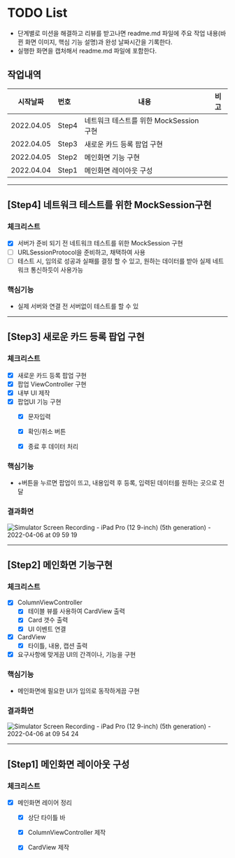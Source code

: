 # TODO List

- 단계별로 미션을 해결하고 리뷰를 받고나면 readme.md 파일에 주요 작업 내용(바뀐 화면 이미지, 핵심 기능 설명)과 완성 날짜시간을 기록한다.
- 실행한 화면을 캡처해서 readme.md 파일에 포함한다.

## 작업내역

| 시작날짜   | 번호  | 내용                                   | 비고 |
| ---------- | :---- | -------------------------------------- | ---- |
| 2022.04.05 | Step4 | 네트워크 테스트를 위한 MockSession구현 |      |
| 2022.04.05 | Step3 | 새로운 카드 등록 팝업 구현             |      |
| 2022.04.05 | Step2 | 메인화면 기능 구현                     |      |
| 2022.04.04 | Step1 | 메인화면 레이아웃 구성                 |      |

------

## [Step4] 네트워크 테스트를 위한 MockSession구현

### 체크리스트 

- [x] 서버가 준비 되기 전 네트워크 테스트를 위한 MockSession 구현
- [ ] URLSessionProtocol을 준비하고, 채택하여 사용
- [ ] 테스트 시, 임의로 성공과 실패를 결정 할 수 있고, 원하는 데이터를 받아 
  실제 네트워크 통신하듯이 사용가능

### 핵심기능

* 실제 서버와 연결 전 서버없이 테스트를 할 수 있

------

## [Step3] 새로운 카드 등록 팝업 구현

### 체크리스트 

- [x] 새로운 카드 등록 팝업 구현
- [x] 팝업 ViewController 구현
- [x] 내부 UI 제작
- [x] 팝업UI 기능 구현
  - [x] 문자입력
  - [x] 확인/취소 버튼
  - [x] 종료 후 데이터 처리


### 핵심기능

* +버튼을 누르면 팝업이 뜨고, 내용입력 후 등록, 입력된 데이터를 원하는 곳으로 전달

### 결과화면

![Simulator Screen Recording - iPad Pro (12 9-inch) (5th generation) - 2022-04-06 at 09 59 19](https://user-images.githubusercontent.com/5019378/161874966-b96b48a7-f01a-47aa-9063-40fc010421d3.gif)

------

## [Step2] 메인화면 기능구현

### 체크리스트 

- [x] ColumnViewController
  - [x] 테이블 뷰를 사용하여 CardView 출력
  - [x] Card 갯수 출력
  - [x] UI 이벤트 연결
- [x] CardView
  - [x] 타이틀, 내용, 캡션 출력

- [x] 요구사항에 맞게끔 UI의 간격이나, 기능을 구현

### 핵심기능

* 메인화면에 필요한 UI가 임의로 동작하게끔 구현

### 결과화면

![Simulator Screen Recording - iPad Pro (12 9-inch) (5th generation) - 2022-04-06 at 09 54 24](https://user-images.githubusercontent.com/5019378/161874562-72ecf533-53dc-45e4-8c34-a92d67526197.gif)

------

## [Step1] 메인화면 레이아웃 구성

### 체크리스트 

- [x] 메인화면 레이어 정리
  - [x] 상단 타이틀 바
  - [x] ColumnViewController 제작
  - [x] CardView 제작
  
